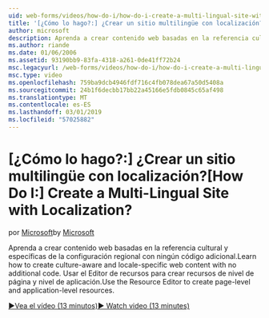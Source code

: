 ```yaml
---
uid: web-forms/videos/how-do-i/how-do-i-create-a-multi-lingual-site-with-localization
title: '[¿Cómo lo hago?:] ¿Crear un sitio multilingüe con localización? | Microsoft Docs'
author: microsoft
description: Aprenda a crear contenido web basadas en la referencia cultural y específicas de la configuración regional con ningún código adicional. Utilice el Editor de recursos para crear el nivel de página y nivel de aplicación...
ms.author: riande
ms.date: 01/06/2006
ms.assetid: 93190bb9-83fa-4318-a261-0de41ff72b24
msc.legacyurl: /web-forms/videos/how-do-i/how-do-i-create-a-multi-lingual-site-with-localization
msc.type: video
ms.openlocfilehash: 759ba9dcb4946fdf716c4fb078dea67a50d5408a
ms.sourcegitcommit: 24b1f6decbb17bb22a45166e5fdb0845c65af498
ms.translationtype: MT
ms.contentlocale: es-ES
ms.lasthandoff: 03/01/2019
ms.locfileid: "57025882"
---
```

<a name="how-do-i-create-a-multi-lingual-site-with-localization"></a><span data-ttu-id="23e5b-105">[¿Cómo lo hago?:] ¿Crear un sitio multilingüe con localización?</span><span class="sxs-lookup"><span data-stu-id="23e5b-105">[How Do I:] Create a Multi-Lingual Site with Localization?</span></span>
====================
<span data-ttu-id="23e5b-106">por [Microsoft](https://github.com/microsoft)</span><span class="sxs-lookup"><span data-stu-id="23e5b-106">by [Microsoft](https://github.com/microsoft)</span></span>

<span data-ttu-id="23e5b-107">Aprenda a crear contenido web basadas en la referencia cultural y específicas de la configuración regional con ningún código adicional.</span><span class="sxs-lookup"><span data-stu-id="23e5b-107">Learn how to create culture-aware and locale-specific web content with no additional code.</span></span> <span data-ttu-id="23e5b-108">Usar el Editor de recursos para crear recursos de nivel de página y nivel de aplicación.</span><span class="sxs-lookup"><span data-stu-id="23e5b-108">Use the Resource Editor to create page-level and application-level resources.</span></span>

[<span data-ttu-id="23e5b-109">&#9654;Vea el vídeo (13 minutos)</span><span class="sxs-lookup"><span data-stu-id="23e5b-109">&#9654; Watch video (13 minutes)</span></span>](https://channel9.msdn.com/Blogs/ASP-NET-Site-Videos/how-do-i-create-a-multi-lingual-site-with-localization)
